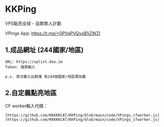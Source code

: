 # KKPing

VPS點亮全球 - 自欺欺人計劃

VPings App: https://t.me/+0PVqPVQyxB1jZWZl

## 1.成品網址 (244國家/地區)
```
URL: https://vplist.kko.im
Token: 隨意輸入

p.s. 首次載入比較慢 有244個國家/地區需加載
```

## 2.自定義點亮地區
CF worker輸入代碼：
```
[https://github.com/KKKKKCAT/KKPing/blob/main/code/VPings_cfworker.js](https://github.com/KKKKKCAT/KKPing/blob/main/code/VPings_cfworker.js)
```
